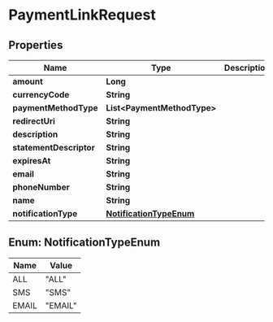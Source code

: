

# PaymentLinkRequest

## Properties

Name | Type | Description | Notes
------------ | ------------- | ------------- | -------------
**amount** | **Long** |  | 
**currencyCode** | **String** |  | 
**paymentMethodType** | **List&lt;PaymentMethodType&gt;** |  | 
**redirectUri** | **String** |  |  [optional]
**description** | **String** |  |  [optional]
**statementDescriptor** | **String** |  |  [optional]
**expiresAt** | **String** |  |  [optional]
**email** | **String** |  |  [optional]
**phoneNumber** | **String** |  |  [optional]
**name** | **String** |  |  [optional]
**notificationType** | [**NotificationTypeEnum**](#NotificationTypeEnum) |  |  [optional]



## Enum: NotificationTypeEnum

Name | Value
---- | -----
ALL | &quot;ALL&quot;
SMS | &quot;SMS&quot;
EMAIL | &quot;EMAIL&quot;



